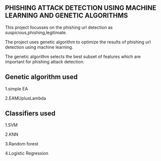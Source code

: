 ## PHISHING ATTACK DETECTION USING MACHINE LEARNING AND GENETIC ALGORITHMS

This project focusses on the phishing url detection as suspicious,phishing,legitimate.

The project uses genetic algorithm to optimize the results of phishing url detection using machine learning.

The genetic algorithm selects the best subset of features which are important for phishing attack detection.

## Genetic algorithm used
1.simple EA

2.EAMUplusLambda

## Classifiers used

1.SVM

2.KNN

3.Random forest

4.Logistic Regression
